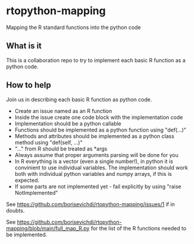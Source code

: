 # rtopython-mapping
Mapping the R standard functions into the python code

## What is it

This is a collaboration repo to try to implement each basic R function as a python code.

## How to help

Join us in describing each basic R function as python code.

* Create an issue named as an R function
* Inside the issue create one code block with the implementation code
* Implementation should be a python callable
* Functions should be implemented as a python function using "def(...)"
* Methods and attributes should be implemented as a python class method using "def(self, ...)"
* "..." from R should be treated as \*args
* Always assume that proper arguments parsing will be done for you
* In R everything is a vector (even a single number!), in python it is convinient to use individual variables. The implementation should work both with individual python variables and numpy arrays, if this is expected.
* If some parts are not implemented yet - fail explicitly by using "raise NotImplemented"

See https://github.com/borisevichdi/rtopython-mapping/issues/1 if in doubts.

See https://github.com/borisevichdi/rtopython-mapping/blob/main/full_map_R.py for the list of the R functions needed to be implemented.

